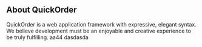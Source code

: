 ## About QuickOrder

QuickOrder is a web application framework with expressive, elegant syntax. We believe development must be an enjoyable and creative experience to be truly fulfilling.
aa44
dasdasda